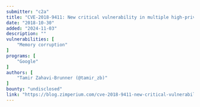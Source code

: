 ```yaml
---
submitter: "c2a"
title: "CVE-2018-9411: New critical vulnerability in multiple high-privileged Android services"
date: "2018-10-30"
added: "2024-11-03"
description: ""
vulnerabilities: [
    "Memory corruption"
]
programs: [
    "Google"
]
authors: [
    "Tamir Zahavi-Brunner (@tamir_zb)"
]
bounty: "undisclosed"
link: "https://blog.zimperium.com/cve-2018-9411-new-critical-vulnerability-multiple-high-privileged-android-services/"
---
```




